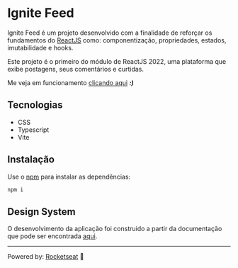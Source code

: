 # Ignite Feed

Ignite Feed é um projeto desenvolvido com a finalidade de reforçar os fundamentos do [ReactJS][] como: componentização, propriedades, estados, imutabilidade e hooks.

Este projeto é o primeiro do módulo de ReactJS 2022, uma plataforma que exibe postagens, seus comentários e curtidas.

Me veja em funcionamento [clicando aqui][] ***:)***

## Tecnologias

- CSS
- Typescript
- Vite

## Instalação

Use o [npm] para instalar as dependências:

```bash
npm i
```

## Design System

O desenvolvimento da aplicação foi construido a partir da documentação que pode ser encontrada [aqui][].

---

Powered by: [Rocketseat][] 🚀

[ReactJS]:  https://reactjs.org/
[Rocketseat]: https://www.rocketseat.com.br/
[clicando aqui]: https://o-igor-trentini.github.io/ignite-feed/
[npm]: https://www.npmjs.com/
[aqui]: https://www.figma.com/file/2LbFotoYdGr79aBBEASrOk/Ignite-Feed-(Community)
